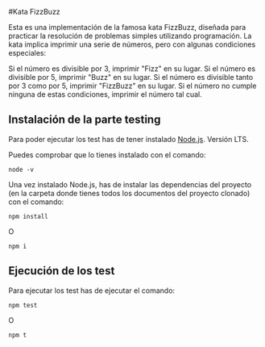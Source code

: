 #Kata FizzBuzz

Esta es una implementación de la famosa kata FizzBuzz, diseñada para practicar la resolución de problemas simples utilizando programación. La kata implica imprimir una serie de números, pero con algunas condiciones especiales:

Si el número es divisible por 3, imprimir "Fizz" en su lugar.
Si el número es divisible por 5, imprimir "Buzz" en su lugar.
Si el número es divisible tanto por 3 como por 5, imprimir "FizzBuzz" en su lugar.
Si el número no cumple ninguna de estas condiciones, imprimir el número tal cual.


## Instalación de la parte testing

Para poder ejecutar los test has de tener instalado [Node.js](https://nodejs.org/es/). Versión LTS.

Puedes comprobar que lo tienes instalado con el comando:

```
node -v
```

Una vez instalado Node.js, has de instalar las dependencias del proyecto (en la carpeta donde tienes todos los documentos del proyecto clonado) con el comando:

```
npm install
```
O 
```
npm i
```

## Ejecución de los test

Para ejecutar los test has de ejecutar el comando:

```
npm test
```
O
```
npm t
```
